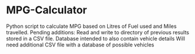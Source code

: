 # MPG-Calculator
Python script to calculate MPG based on Litres of Fuel used and Miles travelled.
Pending additions:
Read and write to directory of previous results stored in a CSV file.
Database intended to also contain vehicle details
Will need additional CSV file with a database of possible vehicles

